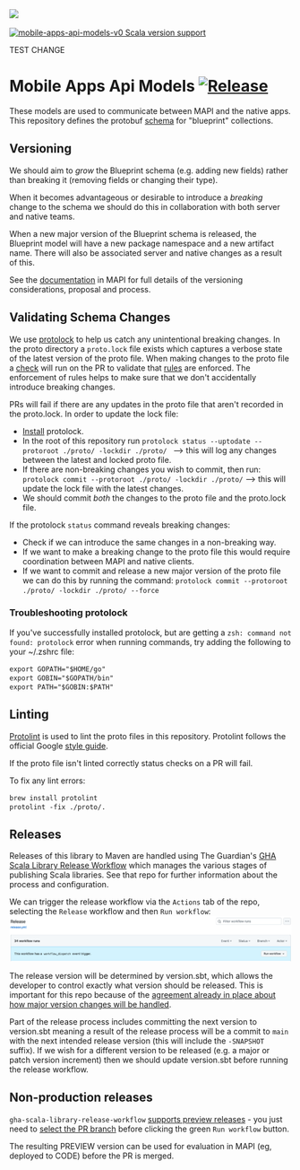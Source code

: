 <img src="https://img.shields.io/github/v/release/guardian/mobile-apps-api-models?label=schema%20version">

[![mobile-apps-api-models-v0 Scala version support](https://index.scala-lang.org/guardian/mobile-apps-api-models/mobile-apps-api-models-v0/latest-by-scala-version.svg?platform=jvm)](https://index.scala-lang.org/guardian/mobile-apps-api-models/mobile-apps-api-models-v0)


TEST CHANGE

# Mobile Apps Api Models [![Release](https://github.com/guardian/mobile-apps-api-models/actions/workflows/release.yml/badge.svg)](https://github.com/guardian/mobile-apps-api-models/actions/workflows/release.yml)

These models are used to communicate between MAPI and the native apps.
This repository defines the protobuf [schema](./proto/collection.proto) for "blueprint" collections.

## Versioning

We should aim to _grow_ the Blueprint schema (e.g. adding new fields) rather than breaking it (removing fields or 
changing their type).

When it becomes advantageous or desirable to introduce a _breaking_ change to the schema we should do this in 
collaboration with both server and native teams.

When a new major version of the Blueprint schema is released, the Blueprint model will have a new package namespace and
a new artifact name. There will also be associated server and native changes as a result of this.

See the [documentation](https://github.com/guardian/mobile-apps-api/tree/main/doc/versioning-of-blueprint-endpoints.md) in MAPI for full details of the versioning considerations, proposal and process.

## Validating Schema Changes

We use [protolock](https://github.com/nilslice/protolock) to help us catch any unintentional breaking changes.
In the proto directory a `proto.lock` file exists which captures a verbose state of the latest version of the proto file.
When making changes to the proto file a [check](.github/workflows/version-compatibility.yml) will run on the PR to validate that [rules](https://github.com/nilslice/protolock) are enforced.
The enforcement of rules helps to make sure that we don't accidentally introduce breaking changes.

PRs will fail if there are any updates in the proto file that aren't recorded in the proto.lock. In order to update the lock file:
- [Install](https://github.com/nilslice/protolock#install) protolock.
- In the root of this repository run `protolock status --uptodate --protoroot ./proto/ -lockdir ./proto/ ` --> this will log any changes between the latest and locked proto file.
- If there are non-breaking changes you wish to commit, then run: `protolock commit --protoroot ./proto/ -lockdir ./proto/` --> this will update the lock file with the latest changes.
- We should commit _both_ the changes to the proto file and the proto.lock file.

If the protolock `status` command reveals breaking changes:
- Check if we can introduce the same changes in a non-breaking way.
- If we want to make a breaking change to the proto file this would require coordination between MAPI and native clients.
- If we want to commit and release a new major version of the proto file we can do this by running the command: `protolock commit --protoroot ./proto/ -lockdir ./proto/ --force`

### Troubleshooting protolock

If you've successfully installed protolock, but are getting a `zsh: command not found: protolock` error when running commands, try adding the following to your ~/.zshrc file:
```
export GOPATH="$HOME/go"
export GOBIN="$GOPATH/bin"
export PATH="$GOBIN:$PATH"
```

## Linting

[Protolint](https://github.com/yoheimuta/protolint) is used to lint the proto files in this repository.
Protolint follows the official Google [style guide](https://protobuf.dev/programming-guides/style/).

If the proto file isn't linted correctly status checks on a PR will fail.

To fix any lint errors:

```
brew install protolint
protolint -fix ./proto/.
```

## Releases

Releases of this library to Maven are handled using The Guardian's [GHA Scala Library Release Workflow](https://github.com/guardian/gha-scala-library-release-workflow)
which manages the various stages of publishing Scala libraries. See that repo for further information about the process
and configuration.

We can trigger the release workflow via the `Actions` tab of the repo, selecting the `Release` workflow and then `Run workflow`:
![How to trigger a release](./docs/images/workflow_dispatch.png)

The release version will be determined by version.sbt, which allows the developer to control exactly what version
should be released. This is important for this repo because of the [agreement already in place about how major version
changes will be handled](https://github.com/guardian/mobile-apps-api/blob/main/doc/versioning-of-blueprint-endpoints.md).

Part of the release process includes committing the next version to version.sbt meaning a result of the release process
will be a commit to `main` with the next intended release version (this will include the `-SNAPSHOT` suffix). If we wish
for a different version to be released (e.g. a major or patch version increment) then we should update version.sbt before
running the release workflow.

## Non-production releases

`gha-scala-library-release-workflow` [supports preview releases](https://github.com/guardian/gha-scala-library-release-workflow/pull/19) -
you just need to [select the PR branch](https://github.com/guardian/gha-scala-library-release-workflow/blob/main/docs/making-a-release.md#choose-release-type)
before clicking the green `Run workflow` button.

The resulting PREVIEW version can be used for evaluation in MAPI (eg, deployed to CODE) before the PR is merged.
